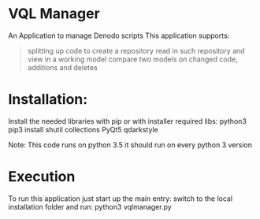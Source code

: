 # VQL Manager
An Application to manage Denodo scripts
This application supports:
> splitting up code to create a repository
> read in such repository and view in a working model
> compare two models on changed code, additions and deletes


# Installation:
Install the needed libraries with pip or with installer
required libs:
python3 pip3 install shutil collections PyQt5 qdarkstyle

Note: This code runs on python 3.5
it should run on every python 3 version

# Execution
To run this application just start up the main entry:
switch to the local installation folder and run:
python3 vqlmanager.py


